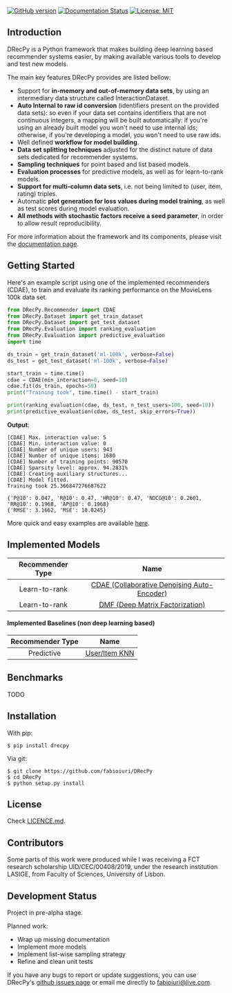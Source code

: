 [![GitHub version](https://badge.fury.io/py/DRecPy.svg)]()
[![Documentation Status](https://readthedocs.org/projects/drecpy/badge/?version=latest)](https://drecpy.readthedocs.io/en/latest/?badge=latest)
[![License: MIT](https://img.shields.io/badge/License-MIT-yellow.svg)](https://opensource.org/licenses/MIT)

Introduction
------------

DRecPy is a Python framework that makes building deep learning based recommender systems easier, 
by making available various tools to develop and test new models.

The main key features DRecPy provides are listed bellow:
- Support for **in-memory and out-of-memory data sets**, by using an intermediary data structure called 
InteractionDataset.
- **Auto Internal to raw id conversion** (identifiers present on the provided data sets): so even if your data set
contains identifiers that are not continuous integers, a mapping will be built automatically: if 
you're using an already built model you won't need to use internal ids; 
otherwise, if you're developing a model, you won't need to use raw ids.
- Well defined **workflow for model building**.
- **Data set splitting techniques** adjusted for the distinct nature of data sets dedicated for 
recommender systems.
- **Sampling techniques** for point based and list based models.
- **Evaluation processes** for predictive models, as well as for learn-to-rank models.
- **Support for multi-column data sets**, i.e. not being limited to (user, item, rating) triples.
- Automatic **plot generation for loss values during model training**, as well as test scores during
model evaluation.
- **All methods with stochastic factors receive a seed parameter**, in order to allow result reproducibility.

For more information about the framework and its components, please visit the [documentation page](https://drecpy.readthedocs.io/).


Getting Started
---------------
Here's an example script using one of the implemented recommenders (CDAE), to train and evaluate
its ranking performance on the MovieLens 100k data set.
```python
from DRecPy.Recommender import CDAE
from DRecPy.Dataset import get_train_dataset
from DRecPy.Dataset import get_test_dataset
from DRecPy.Evaluation import ranking_evaluation
from DRecPy.Evaluation import predictive_evaluation
import time

ds_train = get_train_dataset('ml-100k', verbose=False)
ds_test = get_test_dataset('ml-100k', verbose=False)

start_train = time.time()
cdae = CDAE(min_interaction=0, seed=10)
cdae.fit(ds_train, epochs=50)
print("Training took", time.time() - start_train)

print(ranking_evaluation(cdae, ds_test, n_test_users=100, seed=10))
print(predictive_evaluation(cdae, ds_test, skip_errors=True))
```

**Output**:

```
[CDAE] Max. interaction value: 5
[CDAE] Min. interaction value: 0
[CDAE] Number of unique users: 943
[CDAE] Number of unique items: 1680
[CDAE] Number of training points: 90570
[CDAE] Sparsity level: approx. 94.2831%
[CDAE] Creating auxiliary structures...
[CDAE] Model fitted.
Training took 25.366847276687622

{'P@10': 0.047, 'R@10': 0.47, 'HR@10': 0.47, 'NDCG@10': 0.2601, 'RR@10': 0.1968, 'AP@10': 0.1968}
{'RMSE': 3.1662, 'MSE': 10.0245}
```

More quick and easy examples are available [here](https://github.com/fabioiuri/DRecPy/tree/master/examples).

Implemented Models
------------------
| Recommender Type |   Name    |
|:----------------:|:---------:|
| Learn-to-rank    | [CDAE (Collaborative Denoising Auto-Encoder)](https://drecpy.readthedocs.io/en/latest/api_docs/DRecPy.Recommender.html#module-DRecPy.Recommender.cdae) |
| Learn-to-rank    | [DMF (Deep Matrix Factorization)](https://drecpy.readthedocs.io/en/latest/api_docs/DRecPy.Recommender.html#module-DRecPy.Recommender.dmf)              |

#### Implemented Baselines (non deep learning based) 
| Recommender Type |   Name    |
|:----------------:|:---------:|
| Predictive       | [User/Item KNN](https://drecpy.readthedocs.io/en/latest/api_docs/DRecPy.Recommender.Baseline.html#drecpy-recommender-baseline-knn-module) |

Benchmarks
----------

TODO

Installation
------------

With pip:

    $ pip install drecpy

Via git:

    $ git clone https://github.com/fabioiuri/DRecPy
    $ cd DRecPy
    $ python setup.py install

License
-------

Check [LICENCE.md](https://github.com/fabioiuri/DRecPy/blob/master/LICENSE.md).

Contributors
------------

Some parts of this work were produced while I was receiving a FCT research scholarship UID/CEC/00408/2019, under the research institution LASIGE, from Faculty of Sciences, University of Lisbon.

Development Status
------------------

Project in pre-alpha stage.

Planned work:
- Wrap up missing documentation
- Implement more models
- Implement list-wise sampling strategy
- Refine and clean unit tests

If you have any bugs to report or update suggestions, you can use DRecPy's [github issues page](https://github.com/fabioiuri/DRecPy/issues) or email me directly to fabioiuri@live.com.